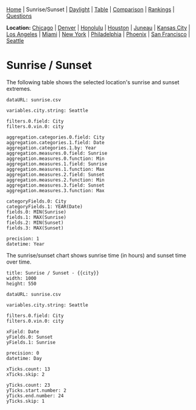 [Home](#url=README.md) |
Sunrise/Sunset |
[Daylight](#url=daylight.md) |
[Table](#url=daylight-table.md) |
[Comparison](#url=compare.md) |
[Rankings](#url=daylight-rank.md) |
[Questions](#url=questions.md)

**Location:**
[Chicago](#variables.city.string=Chicago) |
[Denver](#variables.city.string=Denver) |
[Honolulu](#variables.city.string=Honolulu) |
[Houston](#variables.city.string=Houston) |
[Juneau](#variables.city.string=Juneau) |
[Kansas City](#variables.city.string=Kansas%20City) |
[Los Angeles](#variables.city.string=Los%20Angeles) |
[Miami](#variables.city.string=Miami) |
[New York](#variables.city.string=New%20York) |
[Philadelphia](#variables.city.string=Philadelphia) |
[Phoenix](#variables.city.string=Phoenix) |
[San Francisco](#variables.city.string=San%20Francisco) |
[Seattle](#variables.city.string=Seattle)


# Sunrise / Sunset

The following table shows the selected location's sunrise and sunset extremes.

~~~ data-table
dataURL: sunrise.csv

variables.city.string: Seattle

filters.0.field: City
filters.0.vin.0: city

aggregation.categories.0.field: City
aggregation.categories.1.field: Date
aggregation.categories.1.by: Year
aggregation.measures.0.field: Sunrise
aggregation.measures.0.function: Min
aggregation.measures.1.field: Sunrise
aggregation.measures.1.function: Max
aggregation.measures.2.field: Sunset
aggregation.measures.2.function: Min
aggregation.measures.3.field: Sunset
aggregation.measures.3.function: Max

categoryFields.0: City
categoryFields.1: YEAR(Date)
fields.0: MIN(Sunrise)
fields.1: MAX(Sunrise)
fields.2: MIN(Sunset)
fields.3: MAX(Sunset)

precision: 1
datetime: Year
~~~

The sunrise/sunset chart shows sunrise time (in hours) and sunset time over time.

~~~ line-chart
title: Sunrise / Sunset - {{city}}
width: 1000
height: 550

dataURL: sunrise.csv

variables.city.string: Seattle

filters.0.field: City
filters.0.vin.0: city

xField: Date
yFields.0: Sunset
yFields.1: Sunrise

precision: 0
datetime: Day

xTicks.count: 13
xTicks.skip: 2

yTicks.count: 23
yTicks.start.number: 2
yTicks.end.number: 24
yTicks.skip: 1
~~~
